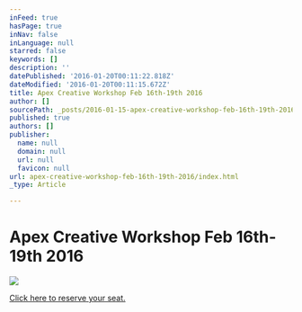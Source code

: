 ```yaml
---
inFeed: true
hasPage: true
inNav: false
inLanguage: null
starred: false
keywords: []
description: ''
datePublished: '2016-01-20T00:11:22.818Z'
dateModified: '2016-01-20T00:11:15.672Z'
title: Apex Creative Workshop Feb 16th-19th 2016
author: []
sourcePath: _posts/2016-01-15-apex-creative-workshop-feb-16th-19th-2016.md
published: true
authors: []
publisher:
  name: null
  domain: null
  url: null
  favicon: null
url: apex-creative-workshop-feb-16th-19th-2016/index.html
_type: Article

---
```

# Apex Creative Workshop Feb 16th-19th 2016
![](https://s3-us-west-2.amazonaws.com/the-grid-img/p/eea9772dc2508d6a6fae5c86eebc647d960ec7f2.jpg)

[Click here to reserve your seat.][0]

[0]: https://www.universe.com/apex2016